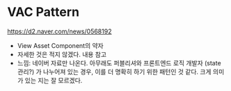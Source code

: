 # VAC Pattern

https://d2.naver.com/news/0568192

- View Asset Component의 약자
- 자세한 것은 적지 않겠다. 내용 참고
- 느낌: 네이버 자료만 나온다. 아무래도 퍼블리셔와 프론트엔드 로직 개발자 (state 관리?) 가 나누어져 있는 경우, 이를 더 명확히 하기 위한 패턴인 것 같다. 크게 의미가 있는 지는 잘 모르겠다.